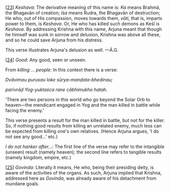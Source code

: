 [[23](#page--1-0)] *Keshava*: The derivative meaning of this name is: *Ka* means Brahmā, the Bhagavān of creation; *īśa* means Rudra, the Bhagavān of destruction; He who, out of His compassion, moves towards them, *vāti*, that is, imparts power to them, is *Keshava*. Or, He who has killed such demons as Keśī is *Keshava*. By addressing Krishna with this name, Arjuna meant that though he himself was sunk in sorrow and delusion, Krishna was above all these, and so he could save Arjuna from his distress.

This verse illustrates Arjuna's delusion as well. —Ā.G.

[[24](#page--1-1)] *Good*: Any good, seen or unseen.

From *killing … people*: In this context there is a verse:

*Dvāvimau purusau loke sūrya-manḍala-bhedinau;*

*parivrāḍ Yog-yuktaśca rane cābhimukho hatah.*

'There are two persons in this world who go beyond the Solar Orb to heaven—the mendicant engaged in Yog and the man killed in battle while facing the enemy.'

This verse presents a result for the man killed in battle, but not for the killer. So, if nothing good results from killing an unrelated enemy, much less can be expected from killing one's own relatives. (Hence Arjuna argues, 'I do not see any good…' etc.)

*I do not hanker after…*: The first line of the verse may refer to the intangible (unseen) result (namely heaven); the second line refers to tangible results (namely kingdom, empire, etc.)

[[25](#page--1-2)] *Govinda*: Literally it means, He who, being their presiding deity, is aware of the activities of the organs. As such, Arjuna implied that Krishna, addressed here as *Govinda*, was already aware of his detachment from mundane goals.